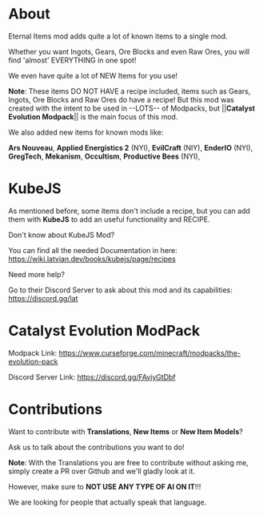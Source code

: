 
About
=======

Eternal Items mod adds quite a lot of known items to a single mod.

Whether you want Ingots, Gears, Ore Blocks and even Raw Ores, you will find 'almost' EVERYTHING in one spot!

We even have quite a lot of NEW Items for you use!

**Note**: These items DO NOT HAVE a recipe included, items such as Gears, Ingots, Ore Blocks and Raw Ores do have a recipe!
But this mod was created with the intent to be used in --LOTS-- of Modpacks, but ||**Catalyst Evolution Modpack**|| is the main focus of this mod.

We also added new items for known mods like:

**Ars Nouveau**,
**Applied Energistics 2** (NYI),
**EvilCraft** (NIY),
**EnderIO** (NYI),
**GregTech**,
**Mekanism**,
**Occultism**,
**Productive Bees** (NYI),

KubeJS
============

As mentioned before, some items don't include a recipe, but you can add them with **KubeJS** to add an useful functionality and RECIPE.

Don't know about KubeJS Mod?

You can find all the needed Documentation in here: https://wiki.latvian.dev/books/kubejs/page/recipes

Need more help?

Go to their Discord Server to ask about this mod and its capabilities: https://discord.gg/lat

Catalyst Evolution ModPack
==========

Modpack Link: https://www.curseforge.com/minecraft/modpacks/the-evolution-pack

Discord Server Link: https://discord.gg/FAvjyGtDbf

Contributions
==========

Want to contribute with **Translations**, **New Items** or **New Item Models**?

Ask us to talk about the contributions you want to do!

**Note**: With the Translations you are free to contribute without asking me, simply create a PR over Github and we'll gladly look at it.

However, make sure to **NOT USE ANY TYPE OF AI ON IT**!!!

We are looking for people that actually speak that language.
